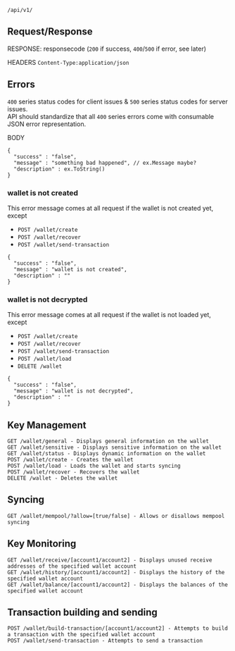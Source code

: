`/api/v1/`  
  
## Request/Response

RESPONSE: responsecode (`200` if success, `400`/`500` if error, see later)  
  
HEADERS
`Content-Type:application/json`  
  
## Errors

`400` series status codes for client issues & `500` series status codes for server issues.  
API should standardize that all `400` series errors come with consumable JSON error representation.  
  
BODY  
```
{
  "success" : "false",
  "message" : "something bad happened", // ex.Message maybe?
  "description" : ex.ToString()
}
```  

### wallet is not created

This error message comes at all request if the wallet is not created yet, except
- `POST /wallet/create`
- `POST /wallet/recover`
- `POST /wallet/send-transaction`

```
{
  "success" : "false",
  "message" : "wallet is not created",
  "description" : ""
}
```  

### wallet is not decrypted

This error message comes at all request if the wallet is not loaded yet, except
- `POST /wallet/create`
- `POST /wallet/recover`
- `POST /wallet/send-transaction`
- `POST /wallet/load`
- `DELETE /wallet`

```
{
  "success" : "false",
  "message" : "wallet is not decrypted",
  "description" : ""
}
```  

## Key Management

```
GET /wallet/general - Displays general information on the wallet 
GET /wallet/sensitive - Displays sensitive information on the wallet 
GET /wallet/status - Displays dynamic information on the wallet 
POST /wallet/create - Creates the wallet
POST /wallet/load - Loads the wallet and starts syncing
POST /wallet/recover - Recovers the wallet
DELETE /wallet - Deletes the wallet
```
	
## Syncing

```
GET /wallet/mempool/?allow=[true/false] - Allows or disallows mempool syncing
```

## Key Monitoring

```
GET /wallet/receive/[account1/account2] - Displays unused receive addresses of the specified wallet account
GET /wallet/history/[account1/account2] - Displays the history of the specified wallet account
GET /wallet/balance/[account1/account2] - Displays the balances of the specified wallet account
```

## Transaction building and sending

```
POST /wallet/build-transaction/[account1/account2] - Attempts to build a transaction with the specified wallet account
POST /wallet/send-transaction - Attempts to send a transaction
```

